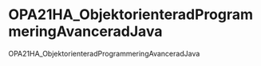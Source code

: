 # OPA21HA_ObjektorienteradProgrammeringAvanceradJava
OPA21HA_ObjektorienteradProgrammeringAvanceradJava
